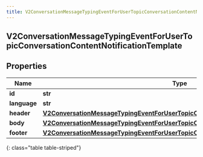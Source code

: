 ```yaml
---
title: V2ConversationMessageTypingEventForUserTopicConversationContentNotificationTemplate
---
```

## V2ConversationMessageTypingEventForUserTopicConversationContentNotificationTemplate

## Properties

|Name | Type | Description | Notes|
|------------ | ------------- | ------------- | -------------|
| **id** | **str** |  | [optional] |
| **language** | **str** |  | [optional] |
| **header** | [**V2ConversationMessageTypingEventForUserTopicConversationNotificationTemplateHeader**](V2ConversationMessageTypingEventForUserTopicConversationNotificationTemplateHeader.html) |  | [optional] |
| **body** | [**V2ConversationMessageTypingEventForUserTopicConversationNotificationTemplateBody**](V2ConversationMessageTypingEventForUserTopicConversationNotificationTemplateBody.html) |  | [optional] |
| **footer** | [**V2ConversationMessageTypingEventForUserTopicConversationNotificationTemplateFooter**](V2ConversationMessageTypingEventForUserTopicConversationNotificationTemplateFooter.html) |  | [optional] |
{: class="table table-striped"}


